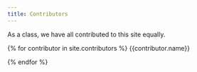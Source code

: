 ```yaml
---
title: Contributors
---
```


As a class, we have all contributed to this site equally.

{% for contributor in site.contributors %}
{{contributor.name}}<p>
{% endfor %}
